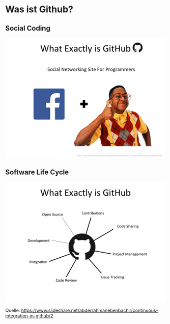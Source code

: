 # Was ist Github?

## Social Coding

![intro](continuous-integration-in-github-2-1024.jpg)

## Software Life Cycle

![intro2](continuous-integration-in-github-3-1024.jpg)


Quelle: https://www.slideshare.net/abderrahmanebenbachir/continuous-integration-in-github/2
